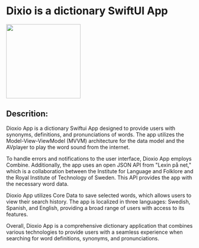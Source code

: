 # Dixio is a dictionary SwiftUI App

<img src="https://user-images.githubusercontent.com/7523384/231671652-23e15e19-e2cf-44ad-a15b-7ef747ee2fcf.png"  width="200" height="200">

## Descrition:
Dioxio App is a dictionary Swiftui App designed to provide users with synonyms, definitions, and pronunciations of words. The app utilizes the Model-View-ViewModel (MVVM) architecture for the data model and the AVplayer to play the word sound from the internet.

To handle errors and notifications to the user interface, Dioxio App employs Combine. Additionally, the app uses an open JSON API from "Lexin på net," which is a collaboration between the Institute for Language and Folklore and the Royal Institute of Technology of Sweden. This API provides the app with the necessary word data.

Dioxio App utilizes Core Data to save selected words, which allows users to view their search history. The app is localized in three languages: Swedish, Spanish, and English, providing a broad range of users with access to its features.

Overall, Dioxio App is a comprehensive dictionary application that combines various technologies to provide users with a seamless experience when searching for word definitions, synonyms, and pronunciations.

